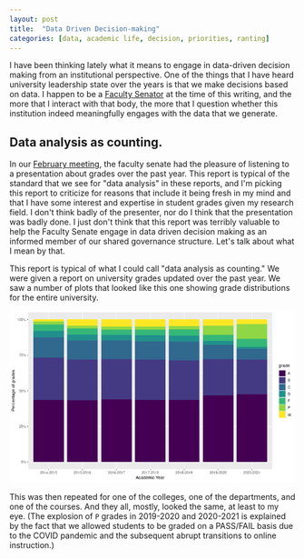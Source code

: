 ```yaml
---
layout: post
title:  "Data Driven Decision-making"
categories: [data, academic life, decision, priorities, ranting]
---
```




I have been thinking lately what it means to engage in data-driven decision making from an institutional perspective.  One of the things that I have heard university leadership state over the years is that we make decisions based on data.  I happen to be a [Faculty Senator](https://facultysenate.ecu.edu) at the time of this writing, and the more that I interact with that body, the more that I question whether this institution indeed meaningfully engages with the data that we generate.

## Data analysis as counting.

In our [February meeting](https://www.ecu.edu/cs-acad/fsonline/customcf/fsagenda/2022/fsa222.pdf), the faculty senate had the pleasure of listening to a presentation about grades over the past year. This report is typical of the standard that we see for "data analysis" in these reports, and I'm picking this report to criticize for reasons that include it being fresh in my mind and that I have some interest and expertise in student grades given my research field.  I don't think badly of the presenter, nor do I think that the presentation was badly done.  I just don't think that this report was terribly valuable to help the Faculty Senate engage in data driven decision making as an informed member of our shared governance structure.  Let's talk about what I mean by that.

This report is typical of what I could call "data analysis as counting."  We were given a report on university grades updated over the past year.  We saw a number of plots that looked like this one showing grade distributions for the entire university.

![plot of chunk unnamed-chunk-2](/figure/2022-02-25-dataDrivenDecisions/unnamed-chunk-2-1.png)

This was then repeated for one of the colleges, one of the departments, and one of the courses.  And they all, mostly, looked the same, at least to my eye.  (The explosion of `P` grades in 2019-2020 and 2020-2021 is explained by the fact that we allowed students to be graded on a PASS/FAIL basis due to the COVID pandemic and the subsequent abrupt transitions to online instruction.)




